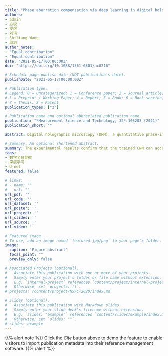 ```yaml
---
title: "Phase aberration compensation via deep learning in digital holographic microscopy"
authors:
- admin
- 方锐
- 罗煜
- 刘琦
- Shiliang Wang
- 周旭
author_notes:
- "Equal contribution"
- "Equal contribution"
date: "2021-05-17T00:00:00Z"
doi: "https://doi.org/10.1088/1361-6501/ac0216"

# Schedule page publish date (NOT publication's date).
publishDate: "2021-05-17T00:00:00Z"

# Publication type.
# Legend: 0 = Uncategorized; 1 = Conference paper; 2 = Journal article;
# 3 = Preprint / Working Paper; 4 = Report; 5 = Book; 6 = Book section;
# 7 = Thesis; 8 = Patent
publication_types: ["2"]

# Publication name and optional abbreviated publication name.
publication: "*Measurement Science and Technology, 32*:105203 (2021)"
publication_short: ""

abstract: Digital holographic microscopy (DHM), a quantitative phase-imaging technology, has been widely used in various applications. Phase-aberration compensation in off-axis DHM is vital to reconstruct topographical images with high precision, especially for microstructures with a small background or a dense phase distribution. We propose a numerical method based on deep learning combined with DHM. First, a convolutional neural network (CNN) recognizes and segments the sample and the background area of the hologram. Zernike polynomial fitting is then executed on the extracted background area. Finally, the whole process of phase-aberration compensation is automatically performed. To obtain a robust and accurate deep-learning model for hologram segmentation, we collected many holograms corresponding to several samples that had different morphological characteristics. The experimental results confirm that the trained CNN can accurately segment the sample from the background area of the hologram, and that this method is applicable and effective in off-axis DHM.

# Summary. An optional shortened abstract.
summary: The experimental results confirm that the trained CNN can accurately segment the sample from the background area of the hologram, and that this method is applicable and effective in off-axis DHM.
tags:
- 数字全息显微
- 深度学习
- U-net
featured: false

# links:
# - name: ""
#   url: ""
url_pdf: ''
url_code: ''
url_dataset: ''
url_poster: ''
url_project: ''
url_slides: ''
url_source: ''
url_video: ''

# Featured image
# To use, add an image named `featured.jpg/png` to your page's folder. 
image:
  caption: 'Figure abstract'
  focal_point: ""
  preview_only: false

# Associated Projects (optional).
#   Associate this publication with one or more of your projects.
#   Simply enter your project's folder or file name without extension.
#   E.g. `internal-project` references `content/project/internal-project/index.md`.
#   Otherwise, set `projects: []`.
# projects: /content/project/NSFC-2020/index.md

# Slides (optional).
#   Associate this publication with Markdown slides.
#   Simply enter your slide deck's filename without extension.
#   E.g. `slides: "example"` references `content/slides/example/index.md`.
#   Otherwise, set `slides: ""`.
# slides: example
---
```


{{% alert note %}}
Click the *Cite* button above to demo the feature to enable visitors to import publication metadata into their reference management software.
{{% /alert %}}


